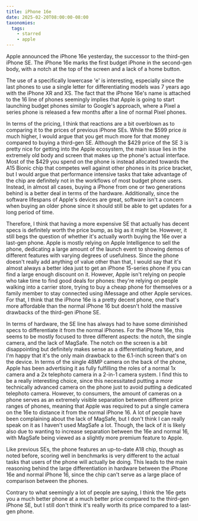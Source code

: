 ```yaml
---
title: iPhone 16e
date: 2025-02-20T08:00:00-08:00
taxonomies:
  tags:
    - starred
    - apple
---
```


Apple announced the iPhone 16e yesterday, the successor to the third-gen iPhone SE. The iPhone 16e marks the first budget iPhone in the second-gen body, with a notch at the top of the screen and a lack of a home button.

The use of a specifically lowercase 'e' is interesting, especially since the last phones to use a single letter for differentiating models was 7 years ago with the iPhone XR and XS. The fact that the iPhone 16e's name is attached to the 16 line of phones seemingly implies that Apple is going to start launching budget phones similar to Google's approach, where a Pixel a series phone is released a few months after a line of normal Pixel phones.

In terms of the pricing, I think that reactions are a bit overblown as to comparing it to the prices of previous iPhone SEs. While the \$599 price _is_ much higher, I would argue that you get much more for that money compared to buying a third-gen SE. Although the \$429 price of the SE 3 is pretty nice for getting into the Apple ecosystem, the main issue lies in the extremely old body and screen that makes up the phone's actual interface. Most of the \$429 you spend on the phone is instead allocated towards the A15 Bionic chip that competes well against other phones in its price bracket, but I would argue that performance intensive tasks that take advantage of the chip are definitely not in the workflows of most budget phone users. Instead, in almost all cases, buying a iPhone from one or two generations behind is a better deal in terms of the hardware. Additionally, since the software lifespans of Apple's devices are great, software isn't a concern when buying an older phone since it should still be able to get updates for a long period of time.

Therefore, I think that having a more expensive SE that actually has decent specs is definitely worth the price bump, as big as it might be. However, it still begs the question of whether it's actually worth buying the 16e over a last-gen phone. Apple is mostly relying on Apple Intelligence to sell the phone, dedicating a large amount of the launch event to showing demos of different features with varying degrees of usefulness. Since the phone doesn't really add anything of value other than that, I would say that it's almost always a better idea just to get an iPhone 15-series phone if you can find a large enough discount on it. However, Apple isn't relying on people who take time to find good deals for phones: they're relying on people walking into a carrier store, trying to buy a cheap phone for themselves or a family member to stay connected using iMessage and other Apple services. For that, I think that the iPhone 16e is a pretty decent phone, one that's more affordable than the normal iPhone 16 but doesn't hold the massive drawbacks of the third-gen iPhone SE.

In terms of hardware, the SE line has always had to have some diminished specs to differentiate it from the normal iPhones. For the iPhone 16e, this seems to be mostly focused to three different aspects: the notch, the single camera, and the lack of MagSafe. The notch on the screen is a bit disappointing but definitely makes sense as a differentiating feature, and I'm happy that it's the only main drawback to the 6.1-inch screen that's on the device. In terms of the single 48MP camera on the back of the phone, Apple has been advertising it as fully fulfilling the roles of a normal 1x camera and a 2x telephoto camera in a 2-in-1 camera system. I find this to be a really interesting choice, since this necessitated putting a _more_ technically advanced camera on the phone just to avoid putting a dedicated telephoto camera. However, to consumers, the amount of cameras on a phone serves as an extremely visible separation between different price ranges of phones, meaning that Apple was required to put a single camera on the 16e to distance it from the normal iPhone 16. A lot of people have been complaining about the lack of MagSafe, but I don't think I can really speak on it as I haven't used MagSafe a lot. Though, the lack of it is likely also due to wanting to increase separation between the 16e and normal 16, with MagSafe being viewed as a slightly more premium feature to Apple.

Like previous SEs, the phone features an up-to-date A18 chip, though as noted before, scoring well in benchmarks is very different to the actual tasks that users of the phone will actually be doing. This leads to the main reasoning behind the large differentiation in hardware between the iPhone 16e and normal iPhone 16, since the chip can't serve as a large place of comparison between the phones.

Contrary to what seemingly a lot of people are saying, I think the 16e gets you a much better phone at a much better price compared to the third-gen iPhone SE, but I still don't think it's really worth its price compared to a last-gen phone.
